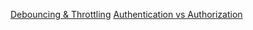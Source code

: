 [Debouncing & Throttling](https://drive.google.com/file/d/1V-N4Hx9G2TnW-qIf6fnLfTBL_WjGve_L/view?usp=sharing)
[Authentication vs Authorization](https://drive.google.com/file/d/19wD-mtWJrNTWrHxKcYAJ8xB15ZgZmzHy/view?usp=sharing)
